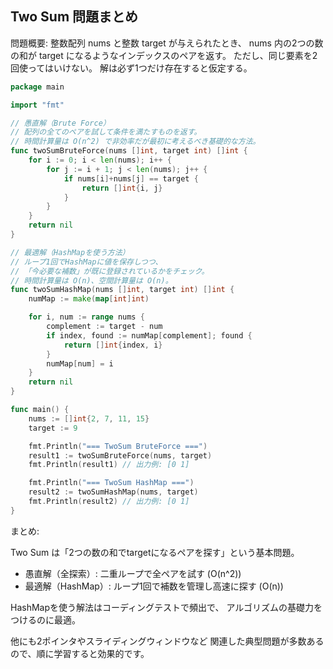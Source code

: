 ## Two Sum 問題まとめ

問題概要:
整数配列 nums と整数 target が与えられたとき、
nums 内の2つの数の和が target になるようなインデックスのペアを返す。
ただし、同じ要素を2回使ってはいけない。
解は必ず1つだけ存在すると仮定する。

```Go
package main

import "fmt"

// 愚直解（Brute Force）
// 配列の全てのペアを試して条件を満たすものを返す。
// 時間計算量は O(n^2) で非効率だが最初に考えるべき基礎的な方法。
func twoSumBruteForce(nums []int, target int) []int {
	for i := 0; i < len(nums); i++ {
		for j := i + 1; j < len(nums); j++ {
			if nums[i]+nums[j] == target {
				return []int{i, j}
			}
		}
	}
	return nil
}

// 最適解（HashMapを使う方法）
// ループ1回でHashMapに値を保存しつつ、
// 「今必要な補数」が既に登録されているかをチェック。
// 時間計算量は O(n)、空間計算量は O(n)。
func twoSumHashMap(nums []int, target int) []int {
	numMap := make(map[int]int)

	for i, num := range nums {
		complement := target - num
		if index, found := numMap[complement]; found {
			return []int{index, i}
		}
		numMap[num] = i
	}
	return nil
}

func main() {
	nums := []int{2, 7, 11, 15}
	target := 9

	fmt.Println("=== TwoSum BruteForce ===")
	result1 := twoSumBruteForce(nums, target)
	fmt.Println(result1) // 出力例: [0 1]

	fmt.Println("=== TwoSum HashMap ===")
	result2 := twoSumHashMap(nums, target)
	fmt.Println(result2) // 出力例: [0 1]
}
```

まとめ:

Two Sum は「2つの数の和でtargetになるペアを探す」という基本問題。

- 愚直解（全探索）: 二重ループで全ペアを試す (O(n^2))
- 最適解（HashMap）: ループ1回で補数を管理し高速に探す (O(n))

HashMapを使う解法はコーディングテストで頻出で、
アルゴリズムの基礎力をつけるのに最適。

他にも2ポインタやスライディングウィンドウなど
関連した典型問題が多数あるので、順に学習すると効果的です。
